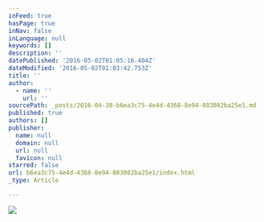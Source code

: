 ```yaml
---
inFeed: true
hasPage: true
inNav: false
inLanguage: null
keywords: []
description: ''
datePublished: '2016-05-02T01:05:16.404Z'
dateModified: '2016-05-02T01:03:42.753Z'
title: ''
author:
  - name: ''
    url: ''
sourcePath: _posts/2016-04-30-b6ea3c75-4e4d-4368-8e94-083082ba25e1.md
published: true
authors: []
publisher:
  name: null
  domain: null
  url: null
  favicon: null
starred: false
url: b6ea3c75-4e4d-4368-8e94-083082ba25e1/index.html
_type: Article

---
```

![](https://s3-us-west-2.amazonaws.com/the-grid-img/p/cac5499620c4db3d228ce75b46d83fb48e89280d.jpg)